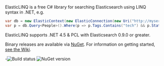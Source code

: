 ElasticLINQ is a free C# library for searching Elasticsearch using LINQ syntax in .NET, e.g.

```csharp
var db = new ElasticContext(new ElasticConnection(new Uri("http://myserver:9200")));
var p = db.Query<People>().Where(p => p.Tags.Contains("tech") && p.State == "WA");
```

ElasticLINQ supports .NET 4.5 & PCL with Elasticsearch 0.9.0 or greater.

Binary releases are available via [NuGet](http://www.nuget.org/packages/ElasticLinq/). For information on getting started, [see the Wiki](https://github.com/CenturyLinkCloud/ElasticLINQ/wiki/Getting-Started).

-![Build status](https://img.shields.io/teamcity/http/teamcity.tier3.com/s/elasticlinq.svg) ![NuGet version](https://img.shields.io/nuget/v/elasticlinq.svg?style=flat)
